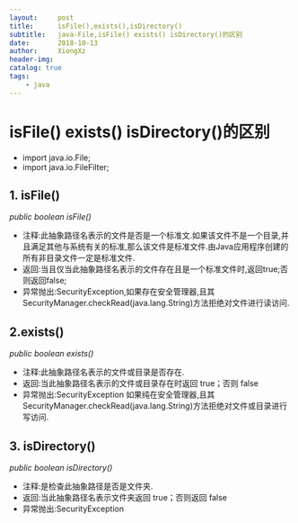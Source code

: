 ```yaml
---
layout:     post
title:      isFile(),exists(),isDirectory()
subtitle:   java-File,isFile() exists() isDirectory()的区别
date:       2018-10-13
author:     XiongXz
header-img: 
catalog: true
tags:
    - java
---
```

# isFile() exists() isDirectory()的区别
* import java.io.File;
* import java.io.FileFilter;
## 1. isFile()
_public boolean isFile()<br>_

* 注释:此抽象路径名表示的文件是否是一个标准文.如果该文件不是一个目录,并且满足其他与系统有关的标准,那么该文件是标准文件.由Java应用程序创建的所有非目录文件一定是标准文件.
* 返回:当且仅当此抽象路径名表示的文件存在且是一个标准文件时,返回true;否则返回false; <br>
* 异常抛出:SecurityException,如果存在安全管理器,且其SecurityManager.checkRead(java.lang.String)方法拒绝对文件进行读访问.

## 2.exists()
_public boolean exists()_

* 注释:此抽象路径名表示的文件或目录是否存在.
* 返回:当此抽象路径名表示的文件或目录存在时返回 true；否则 false
* 异常抛出:SecurityException 如果纯在安全管理器,且其SecurityManager.checkRead(java.lang.String)方法拒绝对文件或目录进行写访问.

## 3. isDirectory()
_public boolean isDirectory()_

* 注释:是检查此抽象路径是否是文件夹.
* 返回:当此抽象路径名表示文件夹返回 true；否则返回 false
* 异常抛出:SecurityException
